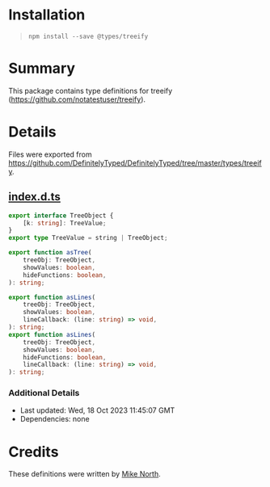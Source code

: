 # Installation
> `npm install --save @types/treeify`

# Summary
This package contains type definitions for treeify (https://github.com/notatestuser/treeify).

# Details
Files were exported from https://github.com/DefinitelyTyped/DefinitelyTyped/tree/master/types/treeify.
## [index.d.ts](https://github.com/DefinitelyTyped/DefinitelyTyped/tree/master/types/treeify/index.d.ts)
````ts
export interface TreeObject {
    [k: string]: TreeValue;
}
export type TreeValue = string | TreeObject;

export function asTree(
    treeObj: TreeObject,
    showValues: boolean,
    hideFunctions: boolean,
): string;

export function asLines(
    treeObj: TreeObject,
    showValues: boolean,
    lineCallback: (line: string) => void,
): string;
export function asLines(
    treeObj: TreeObject,
    showValues: boolean,
    hideFunctions: boolean,
    lineCallback: (line: string) => void,
): string;

````

### Additional Details
 * Last updated: Wed, 18 Oct 2023 11:45:07 GMT
 * Dependencies: none

# Credits
These definitions were written by [Mike North](https://github.com/mike-north).
